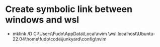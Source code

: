 # Create symbolic link between windows and wsl

- mklink /D C:\Users\Fudo\AppData\Local\nvim \\wsl.localhost\Ubuntu-22.04\home\fudo\code\junkyard\config\nvim

